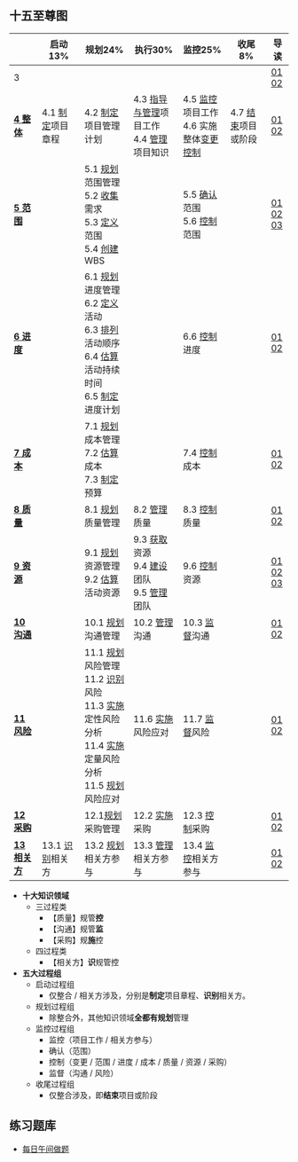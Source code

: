## 十五至尊图

|                                                       | 启动13%              | 规划24%                                                      | 执行30%                                                      | 监控25%                                            | 收尾8%                 | 导读                                                         |
| ----------------------------------------------------- | -------------------- | ------------------------------------------------------------ | ------------------------------------------------------------ | -------------------------------------------------- | ---------------------- | ------------------------------------------------------------ |
| 3                                                     |                      |                                                              |                                                              |                                                    |                        | [01](http://auradaisy.mikecrm.com/MvZmldP)<br/>[02](http://auradaisy.mikecrm.com/anuSMbq) |
| **[4 整体](http://auradaisy.mikecrm.com/GOMiEzv)**    | 4.1 [制定]()项目章程 | 4.2 [制定]()项目管理计划                                     | 4.3 [指导与管理]()项目工作<br />4.4 [管理]()项目知识         | 4.5 [监控]()项目工作<br />4.6 实施整体[变更控制]() | 4.7 [结束]()项目或阶段 | [01](http://auradaisy.mikecrm.com/1ClKgc0)<br/>[02](http://auradaisy.mikecrm.com/flMPZEU) |
| **[5 范围](http://auradaisy.mikecrm.com/K2zjdtG)**    |                      | 5.1 [规划]()范围管理<br/>5.2 [收集]()需求<br/>5.3 [定义]()范围<br/>5.4 [创建]()WBS |                                                              | 5.5 [确认]()范围<br />5.6 [控制]()范围             |                        | [01](http://auradaisy.mikecrm.com/CYYDATQ)<br/>[02](http://auradaisy.mikecrm.com/bsUvCjY)<br/>[03](http://auradaisy.mikecrm.com/648jhup) |
| **[6 进度](http://auradaisy.mikecrm.com/wNNrV0t)**    |                      | 6.1 [规划]()进度管理<br/>6.2 [定义]()活动<br/>6.3 [排列]()活动顺序<br/>6.4 [估算]()活动持续时间<br/>6.5 [制定]()进度计划 |                                                              | 6.6 [控制]()进度                                   |                        | [01](http://auradaisy.mikecrm.com/cV3Fbg0)<br/>[02](http://auradaisy.mikecrm.com/ATaD7bi) |
| **[7 成本](http://auradaisy.mikecrm.com/8XPINPe)**    |                      | 7.1 [规划]()成本管理<br/>7.2 [估算]()成本<br/>7.3 [制定]()预算 |                                                              | 7.4 [控制]()成本                                   |                        | [01](http://auradaisy.mikecrm.com/CkuPNgp)<br/>[02](http://auradaisy.mikecrm.com/qFf2L65) |
| **[8 质量](http://auradaisy.mikecrm.com/RQqmrcd)**    |                      | 8.1 [规划]()质量管理                                         | 8.2 [管理]()质量                                             | 8.3 [控制]()质量                                   |                        | [01](http://auradaisy.mikecrm.com/ojM6XBN)<br/>[02](http://auradaisy.mikecrm.com/2yi3S1E) |
| **[9 资源](http://auradaisy.mikecrm.com/koIqWEP)**    |                      | 9.1 [规划]()资源管理<br/>9.2 [估算]()活动资源                | 9.3 [获取]()资源<br />9.4 [建设]()团队<br />9.5 [管理]()团队 | 9.6 [控制]()资源                                   |                        | [01](http://auradaisy.mikecrm.com/ddGjQtF)<br/>[02](http://auradaisy.mikecrm.com/QNyxyZP)<br/>[03](http://auradaisy.mikecrm.com/HKnydhP) |
| **[10 沟通](http://auradaisy.mikecrm.com/HgT6DN2)**   |                      | 10.1 [规划]()沟通管理                                        | 10.2 [管理]()沟通                                            | 10.3 [监督]()沟通                                  |                        | [01](http://auradaisy.mikecrm.com/edD50NY)<br/>[02](http://auradaisy.mikecrm.com/eULKzd1) |
| **[11 风险](http://auradaisy.mikecrm.com/sDntADE)**   |                      | 11.1 [规划]()风险管理<br/>11.2 [识别]()风险<br/>11.3 [实施]()定性风险分析<br/>11.4 [实施]()定量风险分析<br/>11.5 [规划]()风险应对 | 11.6 [实施]()风险应对                                        | 11.7 [监督]()风险                                  |                        | [01](http://auradaisy.mikecrm.com/qWhE1YQ)<br/>[02](http://auradaisy.mikecrm.com/kzSTvha) |
| **[12 采购](http://auradaisy.mikecrm.com/SJ2554u)**   |                      | 12.1[规划]()采购管理                                         | 12.2 [实施]()采购                                            | 12.3 [控制]()采购                                  |                        | [01](hhttp://auradaisy.mikecrm.com/VSTG71I)<br/>[02](http://auradaisy.mikecrm.com/GCoXCeQ) |
| **[13 相关方](http://auradaisy.mikecrm.com/q0C6wgm)** | 13.1 [识别]()相关方  | 13.2 [规划]()相关方参与                                      | 13.3 [管理]()相关方参与                                      | 13.4 [监控]()相关方参与                            |                        | [01](http://auradaisy.mikecrm.com/LImkKW3)<br/>[02](http://auradaisy.mikecrm.com/qo4CTBo) |

- **十大知识领域**
  - 三过程类
    - 【质量】规管**控**
    - 【沟通】规管**监**
    - 【采购】规**施**控
  - 四过程类
    - 【相关方】**识**规管控
- **五大过程组**
  - 启动过程组
    - 仅整合 / 相关方涉及，分别是**制定**项目章程、**识别**相关方。
  - 规划过程组
    - 除整合外，其他知识领域**全都有规划**管理
  - 监控过程组
    - 监控（项目工作 / 相关方参与）
    - 确认（范围）
    - 控制（变更 / 范围 / 进度 / 成本 / 质量 / 资源 / 采购）
    - 监督（沟通 / 风险）
  - 收尾过程组
    - 仅整合涉及，即**结束**项目或阶段

## 练习题库
- [每日午间做题](https://www.kaoshibao.com/select/zxlx/?paperId=523163)

